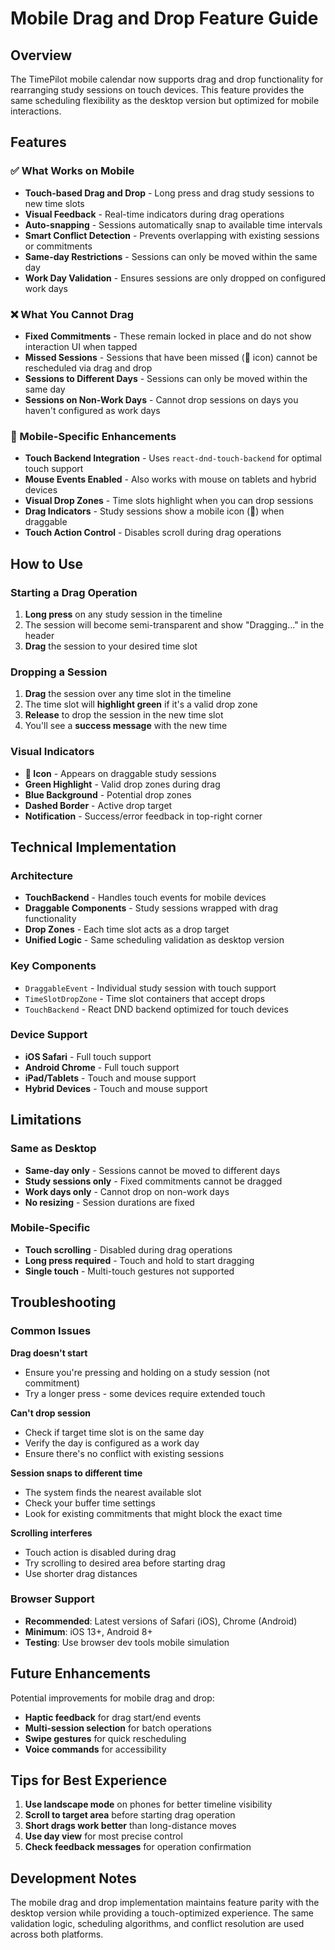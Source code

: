 # Mobile Drag and Drop Feature Guide

## Overview

The TimePilot mobile calendar now supports drag and drop functionality for rearranging study sessions on touch devices. This feature provides the same scheduling flexibility as the desktop version but optimized for mobile interactions.

## Features

### ✅ What Works on Mobile

- **Touch-based Drag and Drop** - Long press and drag study sessions to new time slots
- **Visual Feedback** - Real-time indicators during drag operations
- **Auto-snapping** - Sessions automatically snap to available time intervals
- **Smart Conflict Detection** - Prevents overlapping with existing sessions or commitments
- **Same-day Restrictions** - Sessions can only be moved within the same day
- **Work Day Validation** - Ensures sessions are only dropped on configured work days

### ❌ What You Cannot Drag

- **Fixed Commitments** - These remain locked in place and do not show interaction UI when tapped
- **Missed Sessions** - Sessions that have been missed (🚫 icon) cannot be rescheduled via drag and drop
- **Sessions to Different Days** - Sessions can only be moved within the same day
- **Sessions on Non-Work Days** - Cannot drop sessions on days you haven't configured as work days

### 📱 Mobile-Specific Enhancements

- **Touch Backend Integration** - Uses `react-dnd-touch-backend` for optimal touch support
- **Mouse Events Enabled** - Also works with mouse on tablets and hybrid devices
- **Visual Drop Zones** - Time slots highlight when you can drop sessions
- **Drag Indicators** - Study sessions show a mobile icon (📱) when draggable
- **Touch Action Control** - Disables scroll during drag operations

## How to Use

### Starting a Drag Operation
1. **Long press** on any study session in the timeline
2. The session will become semi-transparent and show "Dragging..." in the header
3. **Drag** the session to your desired time slot

### Dropping a Session
1. **Drag** the session over any time slot in the timeline
2. The time slot will **highlight green** if it's a valid drop zone
3. **Release** to drop the session in the new time slot
4. You'll see a **success message** with the new time

### Visual Indicators

- **📱 Icon** - Appears on draggable study sessions
- **Green Highlight** - Valid drop zones during drag
- **Blue Background** - Potential drop zones
- **Dashed Border** - Active drop target
- **Notification** - Success/error feedback in top-right corner

## Technical Implementation

### Architecture
- **TouchBackend** - Handles touch events for mobile devices
- **Draggable Components** - Study sessions wrapped with drag functionality
- **Drop Zones** - Each time slot acts as a drop target
- **Unified Logic** - Same scheduling validation as desktop version

### Key Components
- `DraggableEvent` - Individual study session with touch support
- `TimeSlotDropZone` - Time slot containers that accept drops
- `TouchBackend` - React DND backend optimized for touch devices

### Device Support
- **iOS Safari** - Full touch support
- **Android Chrome** - Full touch support
- **iPad/Tablets** - Touch and mouse support
- **Hybrid Devices** - Touch and mouse support

## Limitations

### Same as Desktop
- **Same-day only** - Sessions cannot be moved to different days
- **Study sessions only** - Fixed commitments cannot be dragged
- **Work days only** - Cannot drop on non-work days
- **No resizing** - Session durations are fixed

### Mobile-Specific
- **Touch scrolling** - Disabled during drag operations
- **Long press required** - Touch and hold to start dragging
- **Single touch** - Multi-touch gestures not supported

## Troubleshooting

### Common Issues

**Drag doesn't start**
- Ensure you're pressing and holding on a study session (not commitment)
- Try a longer press - some devices require extended touch

**Can't drop session**
- Check if target time slot is on the same day
- Verify the day is configured as a work day
- Ensure there's no conflict with existing sessions

**Session snaps to different time**
- The system finds the nearest available slot
- Check your buffer time settings
- Look for existing commitments that might block the exact time

**Scrolling interferes**
- Touch action is disabled during drag
- Try scrolling to desired area before starting drag
- Use shorter drag distances

### Browser Support
- **Recommended**: Latest versions of Safari (iOS), Chrome (Android)
- **Minimum**: iOS 13+, Android 8+
- **Testing**: Use browser dev tools mobile simulation

## Future Enhancements

Potential improvements for mobile drag and drop:
- **Haptic feedback** for drag start/end events
- **Multi-session selection** for batch operations
- **Swipe gestures** for quick rescheduling
- **Voice commands** for accessibility

## Tips for Best Experience

1. **Use landscape mode** on phones for better timeline visibility
2. **Scroll to target area** before starting drag operation
3. **Short drags work better** than long-distance moves
4. **Use day view** for most precise control
5. **Check feedback messages** for operation confirmation

## Development Notes

The mobile drag and drop implementation maintains feature parity with the desktop version while providing a touch-optimized experience. The same validation logic, scheduling algorithms, and conflict resolution are used across both platforms.
